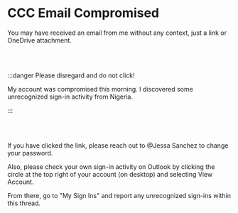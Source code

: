 # CCC Email Compromised

You may have received an email from me without any context, just a link or OneDrive attachment.

<br></br>

:::danger Please disregard and do not click!

My account was compromised this morning. I discovered some unrecognized sign-in activity from Nigeria.

:::

<br></br>

If you have clicked the link, please reach out to @Jessa Sanchez to change your password.

Also, please check your own sign-in activity on Outlook by clicking the circle at the top right of your account (on
desktop) and selecting View Account.

From there, go to "My Sign Ins" and report any unrecognized sign-ins within this thread.
